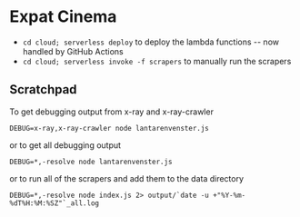 # Expat Cinema

- `cd cloud; serverless deploy` to deploy the lambda functions -- now handled by GitHub Actions
- `cd cloud; serverless invoke -f scrapers` to manually run the scrapers

## Scratchpad

To get debugging output from x-ray and x-ray-crawler

```
DEBUG=x-ray,x-ray-crawler node lantarenvenster.js
```

or to get all debugging output

```
DEBUG=*,-resolve node lantarenvenster.js
```

or to run all of the scrapers and add them to the data directory

```
DEBUG=*,-resolve node index.js 2> output/`date -u +"%Y-%m-%dT%H:%M:%SZ"`_all.log
```
